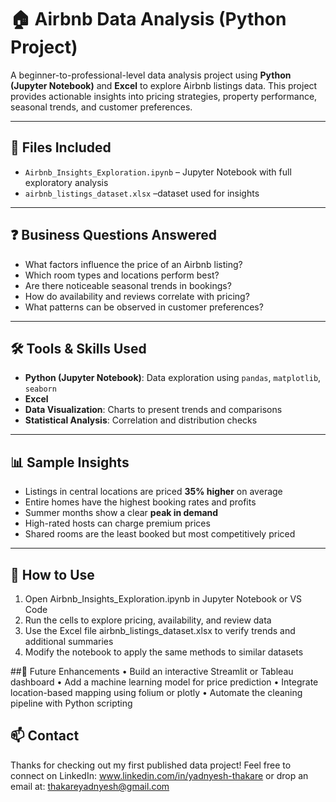 # 🏠 Airbnb Data Analysis (Python Project)

A beginner-to-professional-level data analysis project using **Python (Jupyter Notebook)** and **Excel** to explore Airbnb listings data. This project provides actionable insights into pricing strategies, property performance, seasonal trends, and customer preferences.

---

## 📁 Files Included

- `Airbnb_Insights_Exploration.ipynb` – Jupyter Notebook with full exploratory analysis  
- `airbnb_listings_dataset.xlsx` –dataset used for insights 

---

## ❓ Business Questions Answered

- What factors influence the price of an Airbnb listing?
- Which room types and locations perform best?
- Are there noticeable seasonal trends in bookings?
- How do availability and reviews correlate with pricing?
- What patterns can be observed in customer preferences?

---

## 🛠️ Tools & Skills Used

- **Python (Jupyter Notebook)**: Data exploration using `pandas`, `matplotlib`, `seaborn`
- **Excel**
- **Data Visualization**: Charts to present trends and comparisons
- **Statistical Analysis**: Correlation and distribution checks
---

## 📊 Sample Insights

- Listings in central locations are priced **35% higher** on average
- Entire homes have the highest booking rates and profits
- Summer months show a clear **peak in demand**
- High-rated hosts can charge premium prices
- Shared rooms are the least booked but most competitively priced

---

## 🚀 How to Use

1.	Open Airbnb_Insights_Exploration.ipynb in Jupyter Notebook or VS Code
2.	Run the cells to explore pricing, availability, and review data
3.	Use the Excel file airbnb_listings_dataset.xlsx to verify trends and additional summaries
4.	Modify the notebook to apply the same methods to similar datasets

##🔮 Future Enhancements
•	Build an interactive Streamlit or Tableau dashboard
•	Add a machine learning model for price prediction
•	Integrate location-based mapping using folium or plotly
•	Automate the cleaning pipeline with Python scripting

## 📫 Contact

Thanks for checking out my first published data project!
Feel free to connect on LinkedIn: www.linkedin.com/in/yadnyesh-thakare or drop an email at: thakareyadnyesh@gmail.com
